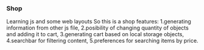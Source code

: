 ### Shop

Learning js and some web layouts So this is a shop features: 
1.generating information from other js file, 
2.posibility of changing quantity of objects and adding it to cart, 
3.generating cart based on local storage objects, 
4.searchbar for filtering content, 
5.preferences for searching items by price.
# 
